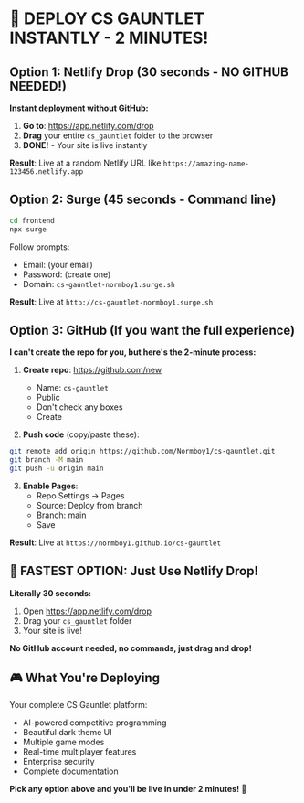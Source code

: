 # 🚀 DEPLOY CS GAUNTLET INSTANTLY - 2 MINUTES!

## Option 1: Netlify Drop (30 seconds - NO GITHUB NEEDED!)

**Instant deployment without GitHub:**

1. **Go to**: https://app.netlify.com/drop
2. **Drag** your entire `cs_gauntlet` folder to the browser
3. **DONE!** - Your site is live instantly

**Result**: Live at a random Netlify URL like `https://amazing-name-123456.netlify.app`

## Option 2: Surge (45 seconds - Command line)

```bash
cd frontend
npx surge
```

Follow prompts:
- Email: (your email)
- Password: (create one)
- Domain: `cs-gauntlet-normboy1.surge.sh`

**Result**: Live at `http://cs-gauntlet-normboy1.surge.sh`

## Option 3: GitHub (If you want the full experience)

**I can't create the repo for you, but here's the 2-minute process:**

1. **Create repo**: https://github.com/new
   - Name: `cs-gauntlet`
   - Public
   - Don't check any boxes
   - Create

2. **Push code** (copy/paste these):
```bash
git remote add origin https://github.com/Normboy1/cs-gauntlet.git
git branch -M main
git push -u origin main
```

3. **Enable Pages**:
   - Repo Settings → Pages
   - Source: Deploy from branch
   - Branch: main
   - Save

**Result**: Live at `https://normboy1.github.io/cs-gauntlet`

## 🎯 FASTEST OPTION: Just Use Netlify Drop!

**Literally 30 seconds:**
1. Open https://app.netlify.com/drop
2. Drag your `cs_gauntlet` folder
3. Your site is live!

**No GitHub account needed, no commands, just drag and drop!**

## 🎮 What You're Deploying

Your complete CS Gauntlet platform:
- AI-powered competitive programming
- Beautiful dark theme UI
- Multiple game modes
- Real-time multiplayer features
- Enterprise security
- Complete documentation

**Pick any option above and you'll be live in under 2 minutes!** 🚀
